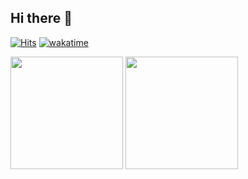 ## Hi there 👋

<!--
**eraserChoi/eraserChoi** is a ✨ _special_ ✨ repository because its `README.md` (this file) appears on your GitHub profile.

Here are some ideas to get you started:

- 🔭 I’m currently working on ...
- 🌱 I’m currently learning ...
- 👯 I’m looking to collaborate on ...
- 🤔 I’m looking for help with ...
- 💬 Ask me about ...
- 📫 How to reach me: ...
- 😄 Pronouns: ...
- ⚡ Fun fact: ...
-->
[![Hits](https://hits.seeyoufarm.com/api/count/incr/badge.svg?url=https%3A%2F%2Fgithub.com%2FeraserChoi&count_bg=%2379C83D&title_bg=%23555555&icon=reddit.svg&icon_color=%23E7E7E7&title=visited&edge_flat=false)](https://hits.seeyoufarm.com)
[![wakatime](https://wakatime.com/badge/user/45599f05-6895-4eda-bd15-3016ea2fe4f1.svg)](https://wakatime.com/@45599f05-6895-4eda-bd15-3016ea2fe4f1)

<p>
  <img height="180em" src="https://github-readme-stats.vercel.app/api?username=eraserChoi&show_icons=true&include_all_commits=true&bg_color=30,e96443,904e95&title_color=fff&text_color=fff">
  <img height="180em" src="https://github-readme-stats.vercel.app/api/top-langs/?username=eraserChoi&layout=compact&bg_color=30,e96443,904e95&title_color=fff&text_color=fff">
</p>
